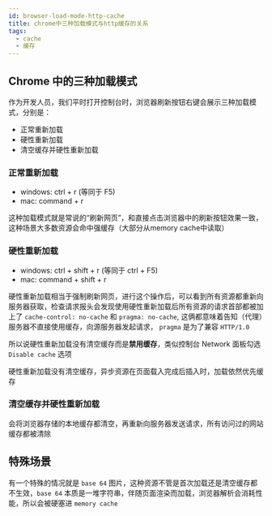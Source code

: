 ```yaml
---
id: browser-load-mode-http-cache
title: chrome中三种加载模式与http缓存的关系
tags:
  - cache
  - 缓存
---
```


## Chrome 中的三种加载模式

作为开发人员，我们平时打开控制台时，浏览器刷新按钮右键会展示三种加载模式，分别是：

- 正常重新加载
- 硬性重新加载
- 清空缓存并硬性重新加载

### 正常重新加载

- windows: ctrl + r (等同于 F5)
- mac: command + r

这种加载模式就是常说的“刷新网页”，和直接点击浏览器中的刷新按钮效果一致，这种场景大多数资源会命中强缓存（大部分从memory cache中读取）

### 硬性重新加载

- windows: ctrl + shift + r (等同于 ctrl + F5)
- mac: command + shift + r

硬性重新加载相当于强制刷新网页，进行这个操作后，可以看到所有资源都重新向服务器获取，检查请求报头会发现使用硬性重新加载后所有资源的请求首部都被加上了 `cache-control: no-cache` 和 `pragma: no-cache`, 这俩都意味着告知（代理）服务器不直接使用缓存，向源服务器发起请求， `pragma` 是为了兼容 `HTTP/1.0`

所以说硬性重新加载没有清空缓存而是**禁用缓存**，类似控制台 Network 面板勾选 `Disable cache` 选项

硬性重新加载没有清空缓存，异步资源在页面载入完成后插入时，加载依然优先缓存

### 清空缓存并硬性重新加载

会将浏览器存储的本地缓存都清空，再重新向服务器发送请求，所有访问过的网站缓存都被清除

## 特殊场景

有一个特殊的情况就是 `base 64` 图片，这种资源不管是首次加载还是清空缓存都不生效，`base 64` 本质是一堆字符串，伴随页面渲染而加载，浏览器解析会消耗性能，所以会被硬塞进 `memory cache`

